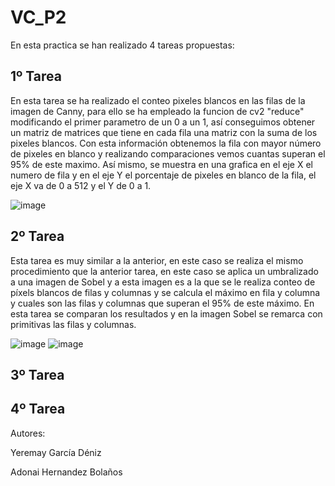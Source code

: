 # VC_P2


En esta practica se han realizado 4 tareas propuestas:


## 1º Tarea

En esta tarea se ha realizado el conteo pixeles blancos en las filas de la imagen de Canny, para ello se ha empleado la funcion de cv2 "reduce" modificando el primer parametro de un 0 a un 1, así conseguimos obtener un matriz de matrices que tiene en cada fila una matriz con la suma de los pixeles blancos. Con esta información obtenemos la fila con mayor número de pixeles en blanco y realizando comparaciones vemos cuantas superan el 95% de este maximo. Así mismo, se muestra en una grafica en el eje X el numero de fila y en el eje Y el porcentaje de pixeles en blanco de la fila, el eje X va de 0 a 512 y el Y de 0 a 1.

![image](https://github.com/user-attachments/assets/4014d60c-2323-4b49-bd4f-dc200185803a)



## 2º Tarea

Esta tarea es muy similar a la anterior, en este caso se realiza el mismo procedimiento que la anterior tarea, en este caso se aplica un umbralizado a una imagen de Sobel y a esta imagen es a la que se le realiza conteo de píxels blancos de filas y columnas y se calcula el máximo en fila y columna y cuales son las filas y columnas que superan el 95% de este máximo. En esta tarea se comparan los resultados y en la imagen Sobel se remarca con primitivas las filas y columnas.

![image](https://github.com/user-attachments/assets/db017e93-0d3e-4857-9f6b-6edfb4c90724)
![image](https://github.com/user-attachments/assets/5274bd1a-4451-4591-83f3-71a294c150ba)

## 3º Tarea



## 4º Tarea



Autores:

Yeremay García Déniz

Adonai Hernandez Bolaños
